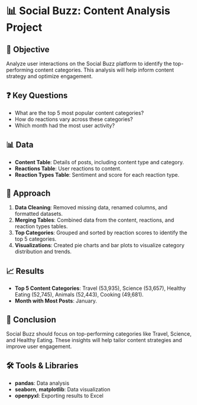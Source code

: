 # 📊 Social Buzz: Content Analysis Project

## 📝 Objective
Analyze user interactions on the Social Buzz platform to identify the top-performing content categories. This analysis will help inform content strategy and optimize engagement.

## ❓ Key Questions
- What are the top 5 most popular content categories?
- How do reactions vary across these categories?
- Which month had the most user activity?

## 📊 Data
- **Content Table**: Details of posts, including content type and category.
- **Reactions Table**: User reactions to content.
- **Reaction Types Table**: Sentiment and score for each reaction type.

## 🧠 Approach
1. **Data Cleaning**: Removed missing data, renamed columns, and formatted datasets.
2. **Merging Tables**: Combined data from the content, reactions, and reaction types tables.
3. **Top Categories**: Grouped and sorted by reaction scores to identify the top 5 categories.
4. **Visualizations**: Created pie charts and bar plots to visualize category distribution and trends.

## 📈 Results
- **Top 5 Content Categories**: Travel (53,935), Science (53,657), Healthy Eating (52,745), Animals (52,443), Cooking (49,681).
- **Month with Most Posts**: January.

## 🚀 Conclusion
Social Buzz should focus on top-performing categories like Travel, Science, and Healthy Eating. These insights will help tailor content strategies and improve user engagement.

## 🛠️ Tools & Libraries
- **pandas**: Data analysis
- **seaborn**, **matplotlib**: Data visualization
- **openpyxl**: Exporting results to Excel

